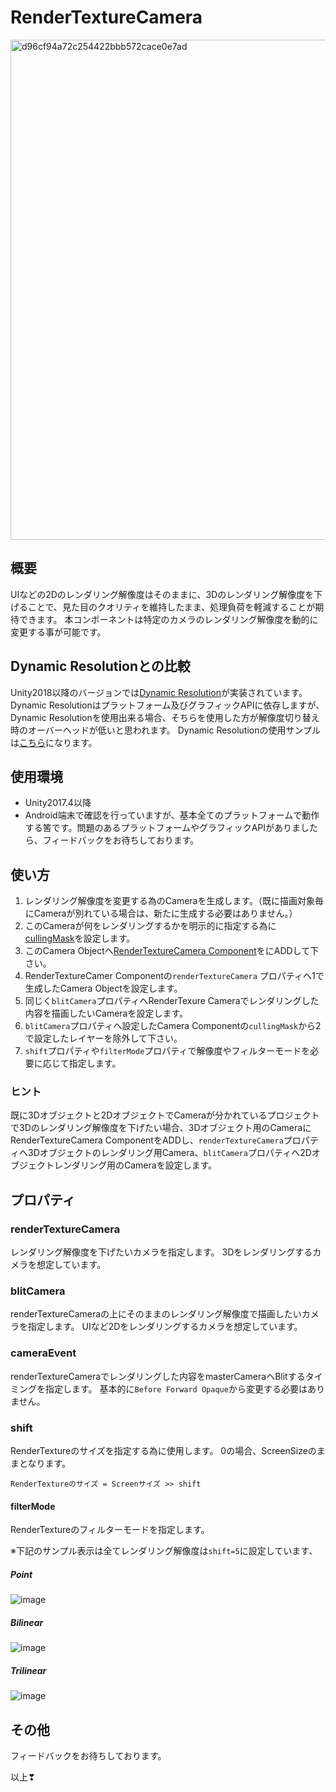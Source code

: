 # RenderTextureCamera

<img width="800" alt="d96cf94a72c254422bbb572cace0e7ad" src="https://user-images.githubusercontent.com/29646672/138978362-9483df9c-a29f-4c8e-9971-ef9267df881d.gif">

## 概要

UIなどの2Dのレンダリング解像度はそのままに、3Dのレンダリング解像度を下げることで、見た目のクオリティを維持したまま、処理負荷を軽減することが期待できます。
本コンポーネントは特定のカメラのレンダリング解像度を動的に変更する事が可能です。

## Dynamic Resolutionとの比較

Unity2018以降のバージョンでは[Dynamic Resolution](https://docs.unity3d.com/ja/2018.4/Manual/DynamicResolution.html)が実装されています。
Dynamic Resolutionはプラットフォーム及びグラフィックAPIに依存しますが、Dynamic Resolutionを使用出来る場合、そちらを使用した方が解像度切り替え時のオーバーヘッドが低いと思われます。
Dynamic Resolutionの使用サンプルは[こちら](https://github.com/katsumasa/SimpleSampleDynamicResolution)になります。

## 使用環境

- Unity2017.4以降
- Android端末で確認を行っていますが、基本全てのプラットフォームで動作する筈です。問題のあるプラットフォームやグラフィックAPIがありましたら、フィードバックをお待ちしております。

## 使い方

1. レンダリング解像度を変更する為のCameraを生成します。（既に描画対象毎にCameraが別れている場合は、新たに生成する必要はありません。）
2. このCameraが何をレンダリングするかを明示的に指定する為に[cullingMask](https://docs.unity3d.com/ja/current/ScriptReference/Camera-cullingMask.html)を設定します。
3. このCamera Objectへ[RenderTextureCamera Component](https://github.com/katsumasa/RenderTextureCamera/blob/master/Runtime/Scripts/RenderTextureCamera.cs)をにADDして下さい。
4. RenderTextureCamer Componentの`renderTextureCamera` プロパティへ1で生成したCamera Objectを設定します。
5. 同じく`blitCamera`プロパティへRenderTexure Cameraでレンダリングした内容を描画したいCameraを設定します。
6. `blitCamera`プロパティへ設定したCamera Componentの`cullingMask`から2で設定したレイヤーを除外して下さい。
7. `shift`プロパティや`filterMode`プロパティで解像度やフィルターモードを必要に応じて指定します。

### ヒント

既に3Dオブジェクトと2DオブジェクトでCameraが分かれているプロジェクトで3Dのレンダリング解像度を下げたい場合、3Dオブジェクト用のCameraにRenderTextureCamera ComponentをADDし、`renderTextureCamera`プロパティへ3Dオブジェクトのレンダリング用Camera、`blitCamera`プロパティへ2Dオブジェクトレンダリング用のCameraを設定します。

## プロパティ

### renderTextureCamera

レンダリング解像度を下げたいカメラを指定します。
3Dをレンダリングするカメラを想定しています。

### blitCamera

renderTextureCameraの上にそのままのレンダリング解像度で描画したいカメラを指定します。
UIなど2Dをレンダリングするカメラを想定しています。

### cameraEvent

renderTextureCameraでレンダリングした内容をmasterCameraへBlitするタイミングを指定します。
基本的に`Before Forward Opaque`から変更する必要はありません。

### shift

RenderTextureのサイズを指定する為に使用します。
0の場合、ScreenSizeのままとなります。

```:
RenderTextureのサイズ = Screenサイズ >> shift 
```

#### filterMode

RenderTextureのフィルターモードを指定します。

※下記のサンプル表示は全てレンダリング解像度は`shift=5`に設定しています、

##### Point

![image](https://user-images.githubusercontent.com/29646672/138979993-a1b9bdd8-4938-4e4a-be5a-2ebf59213b06.png)

##### Bilinear

![image](https://user-images.githubusercontent.com/29646672/138980101-763dea0f-309f-4738-be30-8d6aceb29c1c.png)

##### Trilinear

![image](https://user-images.githubusercontent.com/29646672/138980170-97e67d4b-99cd-4e6b-9f85-599df7f7161e.png)

## その他

フィードバックをお待ちしております。

以上❣
